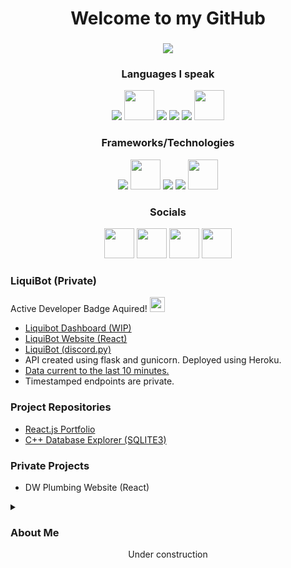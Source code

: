 <h1 align="center" >Welcome to my GitHub</h1>
<h3 align="center"><img src ="https://profile-counter.glitch.me/{j-leidy}/count.svg"/></h3>

<div align="center"><h3>Languages I speak</h3></div>
<div align="center">
    <img src="https://i.imgur.com/KhKcHFU.png"/>
    <img src="https://i.imgur.com/2mp0ht9.png" width=48 height=48/>
    <img src="https://i.imgur.com/KA2DLXY.png"/>
    <img src="https://i.imgur.com/W7nBWtb.png"/>
    <img src="https://i.imgur.com/QEVGiM9.png"/>
    <img src="https://i.imgur.com/whxs61B.png" width=48 height=48/>
</div>
<div align="center"><h3>Frameworks/Technologies</h3></div>
<div align="center">
    <img src="https://i.imgur.com/MrbmMrk.png"/>
    <img src="https://i.imgur.com/EnDIlMJ.png" width=48 height=48/>
    <img src="https://i.imgur.com/5XlureH.png"/>
    <img src="https://i.imgur.com/6J1J04z.png"/>
    <img src="https://i.imgur.com/OnwjfOn.png" width=48 height=48/>
</div>
<div align="center"><h3>Socials</h3></div>
<div align="center">
    <a href="https://www.instagram.com/swankdayz/" target ="_blank"><img src="https://i.imgur.com/madBPSz.png" width=48 height=48/></a>
    <a href="https://twitter.com/Liquiiiiid"  target ="_blank"><img src="https://i.imgur.com/qTyaQMS.png" width=48 height=48/></a>
    <a href="https://www.linkedin.com/in/jrleidyii/"  target ="_blank"><img src="https://i.imgur.com/5WUQPlO.png" width=48 height=48/></a>
    <a href="https://github.com/j-leidy"  target ="_blank"><img src="https://i.imgur.com/1mX3SYV.png" width=48 height=48/></a>
</div>

<h3>LiquiBot (Private)</h3>
<div>Active Developer Badge Aquired! <img src="https://i.imgur.com/qPD2Icu.png" width=24 height=24/> </div>
<ul>
    <li><a href="https://liquidash.netlify.app/">Liquibot Dashboard (WIP)</a></li>
    <li><a href="https://liquibot.netlify.app/" target ="_blank">LiquiBot Website (React)</a></li>
    <li><a href="https://liquibot.netlify.app/" target ="_blank">LiquiBot (discord.py)</a></li>
    <li>API created using flask and gunicorn. Deployed using Heroku.</li>
    <li><a href="https://liquibot-api.herokuapp.com/get_data" target ="_blank">Data current to the last 10 minutes.</a></li>
    <li>Timestamped endpoints are private.</li>
</ul>

<h3>Project Repositories</h3>
<ul>
    <li><a href="https://github.com/j-leidy/MyPortfolio">React.js Portfolio</a></li>
    <li><a href="https://github.com/j-leidy/C-DatabaseExplorer">C++ Database Explorer (SQLITE3)</a></li>
</ul>

<h3>Private Projects</h3>
<ul>
    <li>DW Plumbing Website (React)</li>
</ul>



<details>
  <summary><h3>About Me</h3></summary>
  <div>
    <p>
      My name is John Leidy II. I am a student, co-worker and developer working towards a Bachelor's Degree in Computer Science. In my free time I enjoy working on side projects and playing video games. I am familiar with many technologies and languages. Check out some of my public repositories if you would like!
      Thank you!
    </p>
  </div>
</details>


<div align="center">Under construction</div>






<!--
**j-leidy/j-leidy** is a ✨ _special_ ✨ repository because its `README.md` (this file) appears on your GitHub profile.

Here are some ideas to get you started:

- 🔭 I’m currently working on ...
- 🌱 I’m currently learning ...
- 👯 I’m looking to collaborate on ...
- 🤔 I’m looking for help with ...
- 💬 Ask me about ...
- 📫 How to reach me: ...
- 😄 Pronouns: ...
- ⚡ Fun fact: ...
-->
